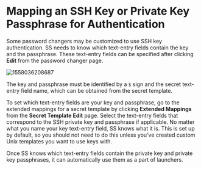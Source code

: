 [title]: # (Mapping an SSH Key or Private Key Passphrase for Authentication)
[tags]: # (XXX)
[priority]: # (70)

# Mapping an SSH Key or Private Key Passphrase for Authentication

Some password changers may be customized to use SSH key authentication. SS needs to know which text-entry fields contain the key and the passphrase. These text-entry fields can be specified after clicking **Edit** from the password changer page.

![1558036208687](assets/1558036208687.png)

The key and passphrase must be identified by a `$` sign and the secret text-entry field name, which can be obtained from the secret template.

To set which text-entry fields are your key and passphrase, go to the extended mappings for a secret template by clicking **Extended Mappings** from the **Secret Template Edit** page. Select the text-entry fields that correspond to the SSH private key and passphrase if applicable. No matter what you name your key text-entry field, SS knows what it is. This is set up by default, so you should not need to do this unless you've created custom Unix templates you want to use keys with.

Once SS knows which text-entry fields contain the private key and private key passphrases, it can automatically use them as a part of launchers.
